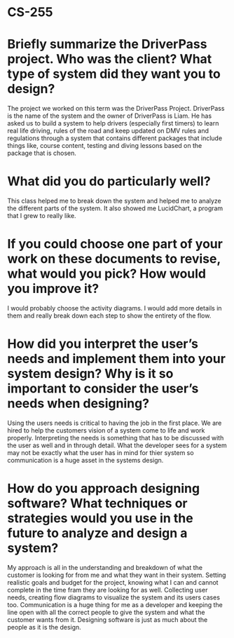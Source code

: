 # CS-255

# Briefly summarize the DriverPass project. Who was the client? What type of system did they want you to design?
The project we worked on this term was the DriverPass Project. DriverPass is the name of the system and the owner of DriverPass is Liam. He has asked us to build a system to help drivers (especially first timers) to learn real life driving, rules of the road and keep updated on DMV rules and regulations through a system that contains different packages that include things like, course content, testing and diving lessons based on the package that is chosen. 

# What did you do particularly well?
This class helped me to break down the system and helped me to analyze the different parts of the system. It also showed me LucidChart, a program that I grew to really like. 

# If you could choose one part of your work on these documents to revise, what would you pick? How would you improve it?
I would probably choose the activity diagrams. I would add more details in them and really break down each step to show the entirety of the flow. 

# How did you interpret the user’s needs and implement them into your system design? Why is it so important to consider the user’s needs when designing?
Using the users needs is critical to having the job in the first place. We are hired to help the customers vision of a system come to life and work properly. Interpreting the needs is something that has to be discussed with the user as well and in through detail. What the developer sees for a system may not be exactly what the user has in mind for thier system so communication is a huge asset in the systems design.

# How do you approach designing software? What techniques or strategies would you use in the future to analyze and design a system?
My approach is all in the understanding and breakdown of what the customer is looking for from me and what they want in their system. Setting realistic goals and budget for the project, knowing what I can and cannot complete in the time fram they are looking for as well. Collecting user needs, creating flow diagrams to visualize the system and its users cases too. Communication is a huge thing for me as a developer and keeping the line open with all the correct people to give the system and what the customer wants from it. Designing software is just as much about the people as it is the design.
